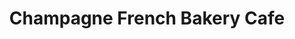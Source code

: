 ---
title: "Champagne French Bakery Cafe"
url: /san-diego/champagne-french-bakery-cafe/
shop: bakery
---